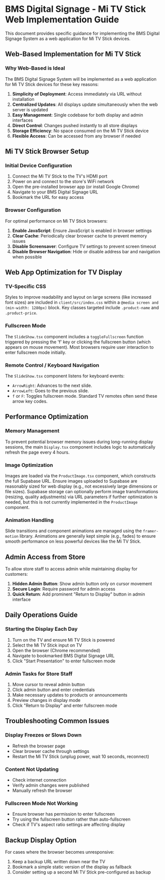 # BMS Digital Signage - Mi TV Stick Web Implementation Guide

This document provides specific guidance for implementing the BMS Digital Signage System as a web application for Mi TV Stick devices.

## Web-Based Implementation for Mi TV Stick

### Why Web-Based is Ideal

The BMS Digital Signage System will be implemented as a web application for Mi TV Stick devices for these key reasons:

1. **Simplicity of Deployment**: Access immediately via URL without installation
2. **Centralized Updates**: All displays update simultaneously when the web server is updated
3. **Easy Management**: Single codebase for both display and admin interfaces
4. **Direct Control**: Changes pushed instantly to all store displays
5. **Storage Efficiency**: No space consumed on the Mi TV Stick device
6. **Flexible Access**: Can be accessed from any browser if needed

## Mi TV Stick Browser Setup

### Initial Device Configuration

1. Connect the Mi TV Stick to the TV's HDMI port
2. Power on and connect to the store's WiFi network
3. Open the pre-installed browser app (or install Google Chrome)
4. Navigate to your BMS Digital Signage URL
5. Bookmark the URL for easy access

### Browser Configuration

For optimal performance on Mi TV Stick browsers:

1. **Enable JavaScript**: Ensure JavaScript is enabled in browser settings
2. **Clear Cache**: Periodically clear browser cache to prevent memory issues
3. **Disable Screensaver**: Configure TV settings to prevent screen timeout
4. **Disable Browser Navigation**: Hide or disable address bar and navigation when possible

## Web App Optimization for TV Display

### TV-Specific CSS
Styles to improve readability and layout on large screens (like increased font sizes) are included in `client/src/index.css` within a `@media screen and (min-width: 1280px)` block. Key classes targeted include `.product-name` and `.product-price`.

### Fullscreen Mode
The `SlideShow.tsx` component includes a `toggleFullscreen` function triggered by pressing the 'f' key or clicking the fullscreen button (which appears on mouse movement). Most browsers require user interaction to enter fullscreen mode initially.

### Remote Control / Keyboard Navigation
The `SlideShow.tsx` component listens for keyboard events:
-   `ArrowRight`: Advances to the next slide.
-   `ArrowLeft`: Goes to the previous slide.
-   `f` or `F`: Toggles fullscreen mode.
Standard TV remotes often send these arrow key codes.

## Performance Optimization

### Memory Management
To prevent potential browser memory issues during long-running display sessions, the main `Display.tsx` component includes logic to automatically refresh the page every 4 hours.

### Image Optimization
Images are loaded via the `ProductImage.tsx` component, which constructs the full Supabase URL. Ensure images uploaded to Supabase are reasonably sized for web display (e.g., not excessively large dimensions or file sizes). Supabase storage can optionally perform image transformations (resizing, quality adjustments) via URL parameters if further optimization is needed, but this is not currently implemented in the `ProductImage` component.

### Animation Handling
Slide transitions and component animations are managed using the `framer-motion` library. Animations are generally kept simple (e.g., fades) to ensure smooth performance on less powerful devices like the Mi TV Stick.

## Admin Access from Store

To allow store staff to access admin while maintaining display for customers:

1. **Hidden Admin Button**: Show admin button only on cursor movement
2. **Secure Login**: Require password for admin access
3. **Quick Return**: Add prominent "Return to Display" button in admin interface

## Daily Operations Guide

### Starting the Display Each Day

1. Turn on the TV and ensure Mi TV Stick is powered
2. Select the Mi TV Stick input on TV
3. Open the browser (Chrome recommended)
4. Navigate to bookmarked BMS Digital Signage URL
5. Click "Start Presentation" to enter fullscreen mode

### Admin Tasks for Store Staff

1. Move cursor to reveal admin button
2. Click admin button and enter credentials
3. Make necessary updates to products or announcements
4. Preview changes in display mode
5. Click "Return to Display" and enter fullscreen mode

## Troubleshooting Common Issues

### Display Freezes or Slows Down
- Refresh the browser page
- Clear browser cache through settings
- Restart the Mi TV Stick (unplug power, wait 10 seconds, reconnect)

### Content Not Updating
- Check internet connection
- Verify admin changes were published
- Manually refresh the browser

### Fullscreen Mode Not Working
- Ensure browser has permission to enter fullscreen
- Try using the fullscreen button rather than auto-fullscreen
- Check if TV's aspect ratio settings are affecting display

## Backup Display Option

For cases where the browser becomes unresponsive:

1. Keep a backup URL written down near the TV
2. Bookmark a simple static version of the display as fallback
3. Consider setting up a second Mi TV Stick pre-configured as backup
